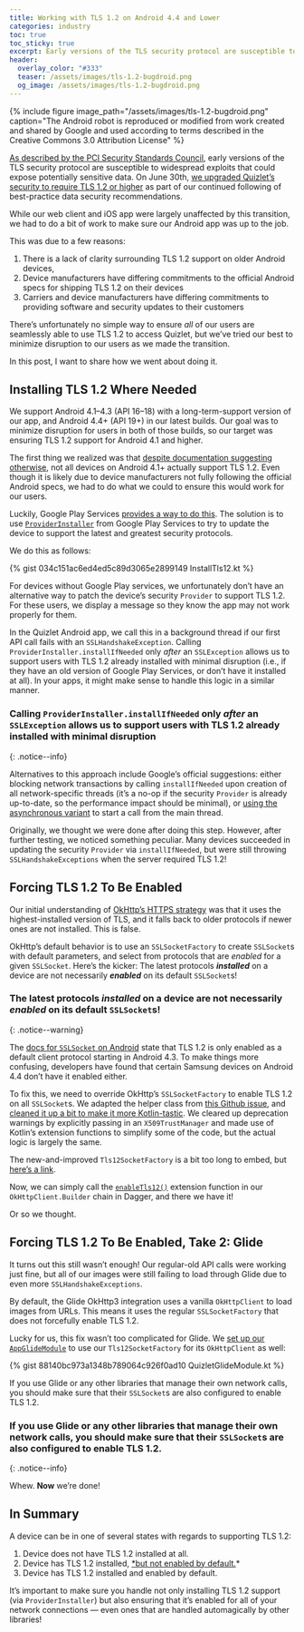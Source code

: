 ```yaml
---
title: Working with TLS 1.2 on Android 4.4 and Lower
categories: industry
toc: true
toc_sticky: true
excerpt: Early versions of the TLS security protocol are susceptible to widespread exploits. In this article, I explain how we migrated the [Quizlet](https://quizlet.com) [Android app](https://play.google.com/store/apps/details?id=com.quizlet.quizletandroid) to TLS 1.2, while minimizing disruption to our users.
header:
  overlay_color: "#333"
  teaser: /assets/images/tls-1.2-bugdroid.png
  og_image: /assets/images/tls-1.2-bugdroid.png
---
```


{% include figure image_path="/assets/images/tls-1.2-bugdroid.png" caption="The Android robot is reproduced or modified from work created and shared by Google and used according to terms described in the Creative Commons 3.0 Attribution License" %}

[As described by the PCI Security Standards Council](https://blog.pcisecuritystandards.org/are-you-ready-for-30-june-2018-sayin-goodbye-to-ssl-early-tls), early versions of the TLS security protocol are susceptible to widespread exploits that could expose potentially sensitive data. On June 30th, [we upgraded Quizlet’s security to require TLS 1.2 or higher](https://quizlet.com/blog/quizlet-is-upgrading-our-https-security) as part of our continued following of best-practice data security recommendations.

While our web client and iOS app were largely unaffected by this transition, we had to do a bit of work to make sure our Android app was up to the job.

This was due to a few reasons:

1. There is a lack of clarity surrounding TLS 1.2 support on older Android devices,
2. Device manufacturers have differing commitments to the official Android specs for shipping TLS 1.2 on their devices
3. Carriers and device manufacturers have differing commitments to providing software and security updates to their customers

There’s unfortunately no simple way to ensure *all* of our users are seamlessly able to use TLS 1.2 to access Quizlet, but we’ve tried our best to minimize disruption to our users as we made the transition.

In this post, I want to share how we went about doing it.

## Installing TLS 1.2 Where Needed

We support Android 4.1–4.3 (API 16–18) with a long-term-support version of our app, and Android 4.4+ (API 19+) in our latest builds. Our goal was to minimize disruption for users in both of those builds, so our target was ensuring TLS 1.2 support for Android 4.1 and higher.

The first thing we realized was that [despite documentation suggesting otherwise](https://developer.android.com/reference/javax/net/ssl/SSLSocket#default-configuration-for-different-android-versions), not all devices on Android 4.1+ actually support TLS 1.2. Even though it is likely due to device manufacturers not fully following the official Android specs, we had to do what we could to ensure this would work for our users.

Luckily, Google Play Services [provides a way to do this](https://developer.android.com/training/articles/security-gms-provider). The solution is to use [`ProviderInstaller`](https://developers.google.com/android/reference/com/google/android/gms/security/ProviderInstaller) from Google Play Services to try to update the device to support the latest and greatest security protocols.

We do this as follows:

{% gist 034c151ac6ed4ed5c89d3065e2899149 InstallTls12.kt %}

For devices without Google Play services, we unfortunately don’t have an alternative way to patch the device’s security `Provider` to support TLS 1.2. For these users, we display a message so they know the app may not work properly for them.

In the Quizlet Android app, we call this in a background thread if our first API call fails with an `SSLHandshakeException`. Calling `ProviderInstaller.installIfNeeded` only *after* an `SSLException` allows us to support users with TLS 1.2 already installed with minimal disruption (i.e., if they have an old version of Google Play Services, or don’t have it installed at all). In your apps, it might make sense to handle this logic in a similar manner.

### Calling `ProviderInstaller.installIfNeeded` only *after* an `SSLException` allows us to support users with TLS 1.2 already installed with minimal disruption
{: .notice--info}

Alternatives to this approach include Google’s official suggestions: either blocking network transactions by calling `installIfNeeded` upon creation of all network-specific threads (it’s a no-op if the security `Provider` is already up-to-date, so the performance impact should be minimal), or [using the asynchronous variant](https://developer.android.com/training/articles/security-gms-provider#example_async) to start a call from the main thread.

Originally, we thought we were done after doing this step. However, after further testing, we noticed something peculiar. Many devices succeeded in updating the security `Provider` via `installIfNeeded`, but were still throwing `SSLHandshakeExceptions` when the server required TLS 1.2!

## Forcing TLS 1.2 To Be Enabled

Our initial understanding of [OkHttp’s HTTPS strategy](https://github.com/square/okhttp/wiki/HTTPS) was that it uses the highest-installed version of TLS, and it falls back to older protocols if newer ones are not installed. This is false.

OkHttp’s default behavior is to use an `SSLSocketFactory` to create `SSLSocket`s with default parameters, and select from protocols that are *enabled* for a given `SSLSocket`. Here’s the kicker: The latest protocols ***installed*** on a device are not necessarily ***enabled*** on its default `SSLSocket`s!

### The latest protocols ***installed*** on a device are not necessarily ***enabled*** on its default `SSLSocket`s!
{: .notice--warning}

The [docs for `SSLSocket` on Android](https://developer.android.com/reference/javax/net/ssl/SSLSocket#default-configuration-for-different-android-versions) state that TLS 1.2 is only enabled as a default client protocol starting in Android 4.3. To make things more confusing, developers have found that certain Samsung devices on Android 4.4 don’t have it enabled either.

To fix this, we need to override OkHttp’s `SSLSocketFactory` to enable TLS 1.2 on all `SSLSocket`s. We adapted the helper class from [this Github issue](https://github.com/square/okhttp/issues/2372#issuecomment-244807676), and [cleaned it up a bit to make it more Kotlin-tastic](https://gist.github.com/ankushg/8c0c3144318b1c17abb228d6211ba996). We cleared up deprecation warnings by explicitly passing in an `X509TrustManager` and made use of Kotlin’s extension functions to simplify some of the code, but the actual logic is largely the same.

The new-and-improved `Tls12SocketFactory` is a bit too long to embed, but [here’s a link](https://gist.github.com/ankushg/8c0c3144318b1c17abb228d6211ba996).

Now, we can simply call the [`enableTls12()`](https://gist.github.com/ankushg/8c0c3144318b1c17abb228d6211ba996#file-tls12socketfactory-kt-L38) extension function in our `OkHttpClient.Builder` chain in Dagger, and there we have it!

Or so we thought.

## Forcing TLS 1.2 To Be Enabled, Take 2: Glide

It turns out this still wasn’t enough! Our regular-old API calls were working just fine, but all of our images were still failing to load through Glide due to even more `SSLHandshakeExceptions`.

By default, the Glide OkHttp3 integration uses a vanilla `OkHttpClient` to load images from URLs. This means it uses the regular `SSLSocketFactory` that does not forcefully enable TLS 1.2.

Lucky for us, this fix wasn’t too complicated for Glide. We [set up our `AppGlideModule`](https://bumptech.github.io/glide/doc/configuration.html#appglidemodule) to use our `Tls12SocketFactory` for its `OkHttpClient` as well:

{% gist 88140bc973a1348b789064c926f0ad10 QuizletGlideModule.kt %}

If you use Glide or any other libraries that manage their own network calls, you should make sure that their `SSLSocket`s are also configured to enable TLS 1.2.

### If you use Glide or any other libraries that manage their own network calls, you should make sure that their `SSLSocket`s are also configured to enable TLS 1.2.
{: .notice--info}

Whew. **Now** we’re done!

## In Summary

A device can be in one of several states with regards to supporting TLS 1.2:

1. Device does not have TLS 1.2 installed at all.
2. Device has TLS 1.2 installed, [*but not enabled by default.](https://developer.android.com/reference/javax/net/ssl/SSLSocket#default-configuration-for-different-android-versions)*
3. Device has TLS 1.2 installed and enabled by default.

It’s important to make sure you handle not only installing TLS 1.2 support (via `ProviderInstaller`) but also ensuring that it’s enabled for all of your network connections — even ones that are handled automagically by other libraries!
